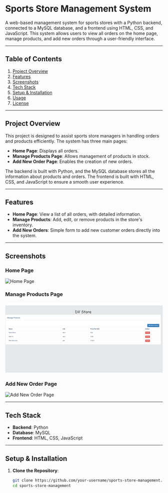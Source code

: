 # Sports Store Management System

A web-based management system for sports stores with a Python backend, connected to a MySQL database, and a frontend using HTML, CSS, and JavaScript. This system allows users to view all orders on the home page, manage products, and add new orders through a user-friendly interface.

---

## Table of Contents

1. [Project Overview](#project-overview)
2. [Features](#features)
3. [Screenshots](#screenshots)
4. [Tech Stack](#tech-stack)
5. [Setup & Installation](#setup--installation)
6. [Usage](#usage)
7. [License](#license)

---

## Project Overview

This project is designed to assist sports store managers in handling orders and products efficiently. The system has three main pages:
- **Home Page**: Displays all orders.
- **Manage Products Page**: Allows management of products in stock.
- **Add New Order Page**: Enables the creation of new orders.

The backend is built with Python, and the MySQL database stores all the information about products and orders. The frontend is built with HTML, CSS, and JavaScript to ensure a smooth user experience.

---

## Features

- **Home Page**: View a list of all orders, with detailed information.
- **Manage Products**: Add, edit, or remove products in the store's inventory.
- **Add New Orders**: Simple form to add new customer orders directly into the system.

---

## Screenshots

### Home Page
![Home Page](screenshots/orders.png)

### Manage Products Page
![Manage Products Page](https://github.com/dachuvg/Sports-Store-Management-Python-MySQL/blob/main/sports_store/screenshots/manage-products.png)

### Add New Order Page
![Add New Order Page](screenshots/new-order.png)

---

## Tech Stack

- **Backend**: Python
- **Database**: MySQL
- **Frontend**: HTML, CSS, JavaScript

---

## Setup & Installation

1. **Clone the Repository**:
   ```bash
   git clone https://github.com/your-username/sports-store-management.git
   cd sports-store-management
